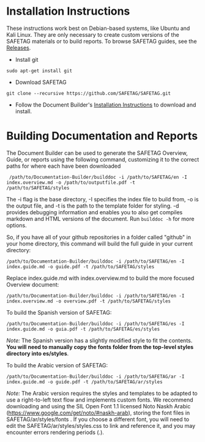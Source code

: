 # Installation Instructions

These instructions work best on Debian-based systems, like Ubuntu and Kali Linux.  They are only necessary to create custom versions of the SAFETAG materials or to build reports. To browse SAFETAG guides, see the [Releases](https://github.com/OpenInternet/SAFETAG/releases).


  * Install git

```
sudo apt-get install git
```

  * Download SAFETAG

```
git clone --recursive https://github.com/SAFETAG/SAFETAG.git
```

  * Follow the Document Builder's [Installation Instructions](https://github.com/OpenInternet/Documentation-Builder/blob/master/docs/INSTALL.md) to download and install.


# Building Documentation and Reports

The Document Builder can be used to generate the SAFETAG Overview, Guide, or reports using the following command, customizing it to the correct paths for where each have been downloaded

```
 /path/to/Documentation-Builder/builddoc -i /path/to/SAFETAG/en -I index.overview.md -o /path/to/outputfile.pdf -t /path/to/SAFETAG/styles
 ```
The -i flag is the base directory, -I specifies the index file to build from, -o is the output file, and -t is the path to the template folder for styling.  -d provides debugging information and enables you to also get compiles markdown and HTML versions of the document. Run ```builddoc -h``` for more options.

 So, if you have all of your github repositories in a folder called "github" in your home directory, this command will build the full guide in your current directory:

```
/path/to/Documentation-Builder/builddoc -i /path/to/SAFETAG/en -I index.guide.md -o guide.pdf -t /path/to/SAFETAG/styles
```

Replace index.guide.md with index.overview.md to build the more focused Overview document:

```
/path/to/Documentation-Builder/builddoc -i /path/to/SAFETAG/en -I index.overview.md -o overview.pdf -t /path/to/SAFETAG/styles
```


To build the Spanish version of SAFETAG:

```
/path/to/Documentation-Builder/builddoc -i /path/to/SAFETAG/es -I index.guide.md -o guia.pdf -t /path/to/SAFETAG/es/styles
```
*Note:* The Spanish version has a slightly modified style to fit the contents. **You will need to manually copy the fonts folder from the top-level styles directory into es/styles**.


To build the Arabic version of SAFETAG:

```
/path/to/Documentation-Builder/builddoc -i /path/to/SAFETAG/ar -I index.guide.md -o guide.pdf -t /path/to/SAFETAG/ar/styles
```
*Note:* The Arabic version requires the styles and templates to be adapted to use a right-to-left text flow and implements custom fonts.  We recommend downloading and using the SIL Open Font 1.1 licensed Noto Naskh Arabic  (https://www.google.com/get/noto/#naskh-arab), storing the font files in SAFETAG/ar/styles/fonts . If you choose a different font, you will need to edit the SAFETAG/ar/styles/styles.css to link and reference it, and you may encounter errors rendering periods (.).
